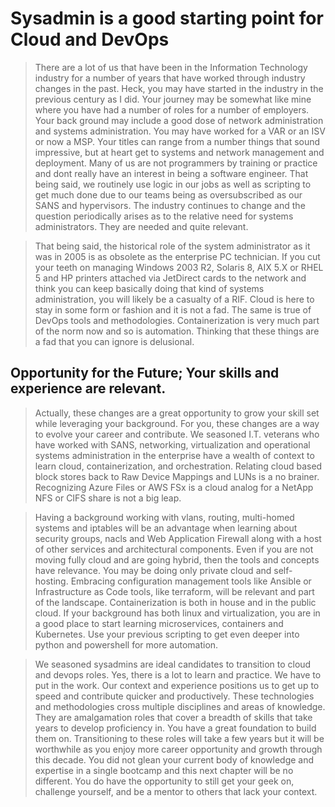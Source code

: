 # Sysadmin is a good starting point for Cloud and DevOps

> There are a lot of us that have been in the Information Technology industry for a number of years that have worked through industry changes in the past. Heck, you may have started in the industry in the previous century as I did. Your journey may be somewhat like mine where you have had a number of roles for a number of employers. Your back ground may include a good dose of network administration and systems administration. You may have worked for a VAR or an ISV or now a MSP. Your titles can range from a number things that sound impressive, but at heart get to systems and network management and deployment. Many of us are not programmers by training or practice and dont really have an interest in being a software engineer. That being said, we routinely use logic in our jobs as well as scripting to get much done due to our teams being as oversubscribed as our SANS and hypervisors. The industry continues to change and the question periodically arises as to the relative need for systems administrators. They are needed and quite relevant.

> That being said, the historical role of the system administrator as it was in 2005 is as obsolete as the enterprise PC technician. If you cut your teeth on managing Windows 2003 R2, Solaris 8, AIX 5.X or RHEL 5 and HP printers attached via JetDirect cards to the network and think you can keep basically doing that kind of systems administration, you will likely be a casualty of a RIF. Cloud is here to stay in some form or fashion and it is not a fad. The same is true of DevOps tools and methodologies. Containerization is very much part of the norm now and so is automation. Thinking that these things are a fad that you can ignore is delusional.

## Opportunity for the Future; Your skills and experience are relevant.

> Actually, these changes are a great opportunity to grow your skill set while leveraging your background. For you, these changes are a way to evolve your career and contribute. We seasoned I.T. veterans who have worked with SANS, networking, virtualization and operational systems administration in the enterprise have a wealth of context to learn cloud, containerization, and orchestration. Relating cloud based block stores back to Raw Device Mappings and LUNs is a no brainer. Recognizing Azure Files or AWS FSx is a cloud analog for a NetApp NFS or CIFS share is not a big leap. 

> Having a background working with vlans, routing, multi-homed systems and iptables will be an advantage when learning about security groups, nacls and Web Application Firewall along with a host of other services and architectural components. Even if you are not moving fully cloud and are going hybrid, then the tools and concepts have relevance. You may be doing only private cloud and self-hosting. Embracing configuration management tools like Ansible or Infrastructure as Code tools, like terraform, will be relevant and part of the landscape. Containerization is both in house and in the public cloud. If your background has both linux and virtualization, you are in a good place to start learning microservices, containers and Kubernetes. Use your previous scripting to get even deeper into python and powershell for more automation.

> We seasoned sysadmins are ideal candidates to transition to cloud and devops roles. Yes, there is a lot to learn and practice. We have to put in the work. Our context and experience positions us to get up to speed and contribute quicker and productively. These technologies and methodologies cross multiple disciplines and areas of knowledge. They are amalgamation roles that cover a breadth of skills that take years to develop proficiency in. You have a great foundation to build them on. Transitioning to these roles will take a few years but it will be worthwhile as you enjoy more career opportunity and growth through this decade. You did not glean your current body of knowledge and expertise in a single bootcamp and this next chapter will be no different. You do have the opportunity to still get your geek on, challenge yourself, and be a mentor to others that lack your context.

